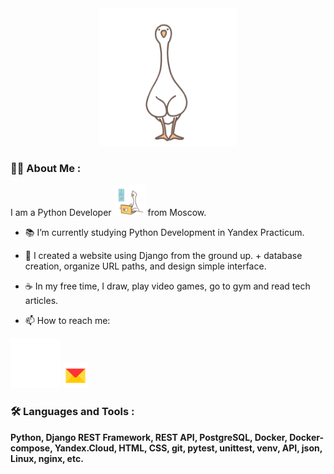 <div id="header" align="center">
  <img src="./icons/funnygifsbox.com-3.gif" width="220"/> 
</div>

### :woman_technologist: About Me :
I am a Python Developer <img src="./icons/funnygifsbox.com-2.gif" width="50"> from Moscow.

- :books: I’m currently studying Python Development in Yandex Practicum.

- :dna: I created a website using Django from the ground up. + database creation, organize URL paths, and design simple interface.

- :coffee: In my free time, I draw, play video games, go to gym and read tech articles.

- :mailbox: How to reach me: 

<img src="./icons/funnygifsbox.com-1.gif" width="80"> [<img src="./icons/Yandex_Mail_icon.svg.png" width="40" height="40">](mailto:morgan.l.v@ya.ru)


### :hammer_and_wrench: Languages and Tools :
**Python, Django REST Framework, REST API, PostgreSQL, Docker, Docker-compose, Yandex.Cloud, HTML, CSS, git, pytest, unittest, venv, API, json, Linux, nginx, etc.**
